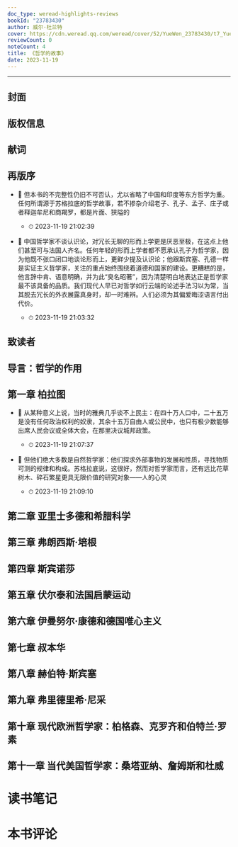 ```yaml
---
doc_type: weread-highlights-reviews
bookId: "23783430"
author: 威尔·杜兰特
cover: https://cdn.weread.qq.com/weread/cover/52/YueWen_23783430/t7_YueWen_23783430.jpg
reviewCount: 0
noteCount: 4
title: 《哲学的故事》
date: 2023-11-19
---
```


---


## 封面

## 版权信息

## 献词

## 再版序


- 📌 但本书的不完整性仍旧不可否认，尤以省略了中国和印度等东方哲学为重。任何所谓源于苏格拉底的哲学故事，若不掺杂介绍老子、孔子、孟子、庄子或者释迦牟尼和商羯罗，都是片面、狭隘的 
    - ⏱ 2023-11-19 21:02:39 

- 📌 中国哲学家不谈认识论，对冗长无聊的形而上学更是厌恶至极，在这点上他们甚至可与法国人齐名。任何年轻的形而上学者都不愿承认孔子为哲学家，因为他既不张口闭口地谈论形而上，更鲜少提及认识论；他跟斯宾塞、孔德一样是实证主义哲学家，关注的重点始终围绕着道德和国家的建设。更糟糕的是，他言辞中肯、语意明确，并为此“臭名昭著”，因为清楚明白地表达正是哲学家最不该具备的品质。我们现代人早已对哲学如行云端的论述手法习以为常，当其脱去冗长的外衣展露真身时，却一时难辨。人们必须为其偏爱晦涩语言付出代价。 
    - ⏱ 2023-11-19 21:03:32 
## 致读者

## 导言：哲学的作用

## 第一章 柏拉图


- 📌 从某种意义上说，当时的雅典几乎谈不上民主：在四十万人口中，二十五万是没有任何政治权利的奴隶，其余十五万自由人或公民中，也只有极少数能够出席人民会议或全体大会，在那里决议城邦政策。 
    - ⏱ 2023-11-19 21:07:37 

- 📌 但他们绝大多数是自然哲学家：他们探求外部事物的发展和性质，寻找物质可测的规律和构成。苏格拉底说，这很好，然而对哲学家而言，还有远比花草树木、碎石繁星更具无限价值的研究对象——人的心灵 
    - ⏱ 2023-11-19 21:09:10 
## 第二章 亚里士多德和希腊科学

## 第三章 弗朗西斯·培根

## 第四章 斯宾诺莎

## 第五章 伏尔泰和法国启蒙运动

## 第六章 伊曼努尔·康德和德国唯心主义

## 第七章 叔本华

## 第八章 赫伯特·斯宾塞

## 第九章 弗里德里希·尼采

## 第十章 现代欧洲哲学家：柏格森、克罗齐和伯特兰·罗素

## 第十一章 当代美国哲学家：桑塔亚纳、詹姆斯和杜威


# 读书笔记


# 本书评论
